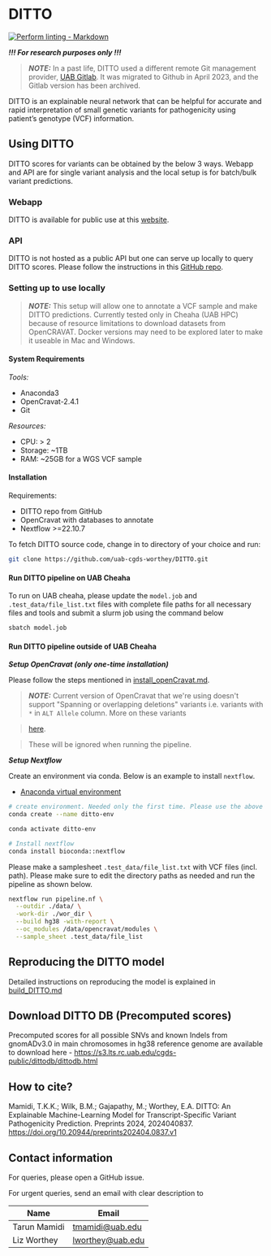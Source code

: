 # DITTO

<!-- markdown-link-check-disable -->
[![Perform linting -
Markdown](https://github.com/uab-cgds-worthey/DITTO/actions/workflows/linting.yml/badge.svg)](https://github.com/uab-cgds-worthey/DITTO/actions/workflows/linting.yml)
<!-- markdown-link-check-enable -->

***!!! For research purposes only !!!***

> ***NOTE:***  In a past life, DITTO used a different remote Git management provider, [UAB
> Gitlab](https://gitlab.rc.uab.edu/center-for-computational-genomics-and-data-science/sciops/ditto). It was migrated to
> Github in April 2023, and the Gitlab version has been archived.

DITTO is an explainable neural network that can be helpful for accurate and rapid interpretation of small
genetic variants for pathogenicity using patient’s genotype (VCF) information.

## Using DITTO

DITTO scores for variants can be obtained by the below 3 ways. Webapp and API are for single variant analysis and the
local setup is for batch/bulk variant predictions.

### Webapp

<!-- markdown-link-check-disable -->
DITTO is available for public use at this [website](https://cgds-ditto.streamlit.app).
<!-- markdown-link-check-enable -->

### API

DITTO is not hosted as a public API but one can serve up locally to query DITTO scores. Please follow the instructions
in this [GitHub repo](https://github.com/uab-cgds-worthey/DITTO-API).

### Setting up to use locally

> ***NOTE:*** This setup will allow one to annotate a VCF sample and make DITTO predictions. Currently tested only in
> Cheaha (UAB HPC) because of resource limitations to download datasets from OpenCRAVAT.
> Docker versions may need to be explored later to make it useable in Mac and Windows.

#### System Requirements

*Tools:*

- Anaconda3
- OpenCravat-2.4.1
- Git

*Resources:*

- CPU: > 2
- Storage: ~1TB
- RAM: ~25GB for a WGS VCF sample

#### Installation

Requirements:

- DITTO repo from GitHub
- OpenCravat with databases to annotate
- Nextflow >=22.10.7

To fetch DITTO source code, change in to directory of your choice and run:

```sh
git clone https://github.com/uab-cgds-worthey/DITTO.git
```

#### Run DITTO pipeline on UAB Cheaha

To run on UAB cheaha, please update the `model.job` and `.test_data/file_list.txt` files with complete file paths for all
necessary files and tools and submit a slurm job using the command below

```sh
sbatch model.job
```

#### Run DITTO pipeline outside of UAB Cheaha

***Setup OpenCravat (only one-time installation)***

Please follow the steps mentioned in [install_openCravat.md](docs/install_openCravat.md).

> ***NOTE:*** Current version of OpenCravat that we're using doesn't support "Spanning or overlapping deletions"
> variants i.e. variants with `*` in `ALT Allele` column. More on these variants
<!-- markdown-link-check-disable -->
> [here](https://gatk.broadinstitute.org/hc/en-us/articles/360035531912-Spanning-or-overlapping-deletions-allele).
<!-- markdown-link-check-enable -->
> These will be ignored when running the pipeline.

***Setup Nextflow***

Create an environment via conda. Below is an example to install `nextflow`.

- [Anaconda virtual environment](https://docs.anaconda.com/free/anaconda/install/index.html)

```sh
# create environment. Needed only the first time. Please use the above link if you're not using Mac.
conda create --name ditto-env

conda activate ditto-env

# Install nextflow
conda install bioconda::nextflow
```

Please make a samplesheet `.test_data/file_list.txt` with VCF files (incl. path).
Please make sure to edit the directory paths as needed and run
the pipeline as shown below.

```sh
nextflow run pipeline.nf \
  --outdir ./data/ \
  -work-dir ./wor_dir \
  --build hg38 -with-report \
  --oc_modules /data/opencravat/modules \
  --sample_sheet .test_data/file_list
```

## Reproducing the DITTO model

Detailed instructions on reproducing the model is explained in [build_DITTO.md](docs/build_DITTO.md)

## Download DITTO DB (Precomputed scores)

Precomputed scores for all possible SNVs and known Indels from gnomADv3.0 in main chromosomes in hg38 reference genome
are available to download here - <https://s3.lts.rc.uab.edu/cgds-public/dittodb/dittodb.html>

## How to cite?
<!-- markdown-link-check-disable -->
Mamidi, T.K.K.; Wilk, B.M.; Gajapathy, M.; Worthey, E.A. DITTO: An Explainable Machine-Learning Model for
Transcript-Specific Variant Pathogenicity Prediction. Preprints 2024, 2024040837. <https://doi.org/10.20944/preprints202404.0837.v1>
<!-- markdown-link-check-enable -->
## Contact information

For queries, please open a GitHub issue.

For urgent queries, send an email with clear description to

|Name | Email |
|------|--------|
|Tarun Mamidi | <tmamidi@uab.edu>|
|Liz Worthey | <lworthey@uab.edu>|
